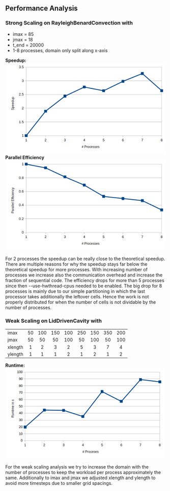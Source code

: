 ## Performance Analysis  

### Strong Scaling on RayleighBenardConvection with

* imax = 85  
* jmax = 18  
* t_end = 20000
* 1-8 processes, domain only split along x-axis

**Speedup:**  
![StrongScaling/Speedup.png](./StrongScaling/Speedup.png)  
**Parallel Efficiency**  
![StrongScaling/Efficiency.png](./StrongScaling/Efficiency.png)  

For 2 processes the speedup can be really close to the theoretical speedup. There are multiple reasons for why the speedup stays far below the theoretical speedup for more processes. With increasing number of processes we increase also the communication overhead and increase the fraction of sequential code. The efficiency drops for more than 5 processes since then --use-hwthread-cpus needed to be enabled. The big drop for 8 processes is mainly due to our  simple partitioning in which the last processor takes additionally the leftover cells. Hence the work is not properly distributed for when the number of cells is not dividable by the number of processes.

### Weak Scaling on LidDrivenCavity with 
|         |       |       |       |       |       |       |       |       |
| :------ | :---: | :---: | :---: | :---: | :---: | :---: | :---: | :---: |
| imax    |  50   |  100  |  150  |  100  |  250  |  150  |  350  |  200  |
| jmax    |  50   |  50   |  50   |  100  |  50   |  100  |  50   |  100  |
| xlength |   1   |   2   |   3   |   2   |   5   |   3   |   7   |   4   |
| ylength |   1   |   1   |   1   |   2   |   1   |   2   |   1   |   2   |

**Runtime:**  
![WeakScaling/Runtime.png](./WeakScaling/Runtime.png)  

For the weak scaling analysis we try to increase the domain with the number of processes to keep the workload per process approximately the same. Additionally to imax and jmax we adjusted xlength and ylength to avoid more timesteps due to smaller grid spacings.